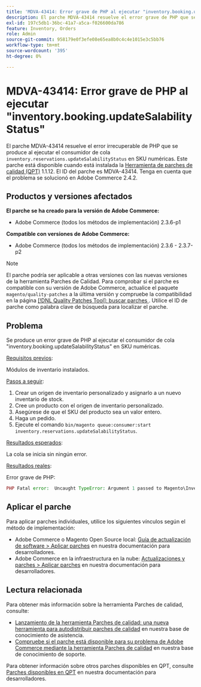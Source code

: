 ```yaml
---
title: 'MDVA-43414: Error grave de PHP al ejecutar "inventory.booking.updateSalabilityStatus"'
description: El parche MDVA-43414 resuelve el error grave de PHP que se produce al ejecutar el consumidor de cola "inventory.booking.updateSalabilityStatus" en los SKU numéricos. Este parche está disponible cuando está instalada la [Quality Patches Tool (QPT)](/help/announcements/adobe-commerce-announcements/magento-quality-patches-released-new-tool-to-self-serve-quality-patches.md) 1.1.12. El ID del parche es MDVA-43414. Tenga en cuenta que el problema se solucionó en Adobe Commerce 2.4.2.
exl-id: 197c5db1-36bc-41a7-a5ca-f026600da786
feature: Inventory, Orders
role: Admin
source-git-commit: 958179e0f3efe08e65ea8b0c4c4e1015e3c5bb76
workflow-type: tm+mt
source-wordcount: '395'
ht-degree: 0%

---
```


# MDVA-43414: Error grave de PHP al ejecutar &quot;inventory.booking.updateSalabilityStatus&quot;

El parche MDVA-43414 resuelve el error irrecuperable de PHP que se produce al ejecutar el consumidor de cola `inventory.reservations.updateSalabilityStatus` en SKU numéricas. Este parche está disponible cuando está instalada la [Herramienta de parches de calidad (QPT)](/help/announcements/adobe-commerce-announcements/magento-quality-patches-released-new-tool-to-self-serve-quality-patches.md) 1.1.12. El ID del parche es MDVA-43414. Tenga en cuenta que el problema se solucionó en Adobe Commerce 2.4.2.

## Productos y versiones afectados

**El parche se ha creado para la versión de Adobe Commerce:**

* Adobe Commerce (todos los métodos de implementación) 2.3.6-p1

**Compatible con versiones de Adobe Commerce:**

* Adobe Commerce (todos los métodos de implementación) 2.3.6 - 2.3.7-p2

>[!NOTE]
>
>El parche podría ser aplicable a otras versiones con las nuevas versiones de la herramienta Parches de Calidad. Para comprobar si el parche es compatible con su versión de Adobe Commerce, actualice el paquete `magento/quality-patches` a la última versión y compruebe la compatibilidad en la página [[!DNL Quality Patches Tool]: buscar parches ](https://devdocs.magento.com/quality-patches/tool.html#patch-grid). Utilice el ID de parche como palabra clave de búsqueda para localizar el parche.

## Problema

Se produce un error grave de PHP al ejecutar el consumidor de cola &quot;inventory.booking.updateSalabilityStatus&quot; en SKU numéricas.

<u>Requisitos previos</u>:

Módulos de inventario instalados.

<u>Pasos a seguir</u>:

1. Crear un origen de inventario personalizado y asignarlo a un nuevo inventario de stock.
1. Cree un producto con el origen de inventario personalizado.
1. Asegúrese de que el SKU del producto sea un valor entero.
1. Haga un pedido.
1. Ejecute el comando `bin/magento queue:consumer:start inventory.reservations.updateSalabilityStatus`.

<u>Resultados esperados</u>:

La cola se inicia sin ningún error.

<u>Resultados reales</u>:

Error grave de PHP:

```PHP
PHP Fatal error:  Uncaught TypeError: Argument 1 passed to Magento\InventoryIndexer\Model\Queue\UpdateIndexSalabilityStatus\IndexProcessor::getIndexSalabilityStatus() must be of the type string, int given, called in /vendor/magento/module-inventory-indexer/Model/Queue/UpdateIndexSalabilityStatus/IndexProcessor.php on line 119 and defined in /vendor/magento/module-inventory-indexer/Model/Queue/UpdateIndexSalabilityStatus/IndexProcessor.php:136
```

## Aplicar el parche

Para aplicar parches individuales, utilice los siguientes vínculos según el método de implementación:

* Adobe Commerce o Magento Open Source local: [Guía de actualización de software > Aplicar parches](https://devdocs.magento.com/guides/v2.4/comp-mgr/patching/mqp.html) en nuestra documentación para desarrolladores.
* Adobe Commerce en la infraestructura en la nube: [Actualizaciones y parches > Aplicar parches](https://devdocs.magento.com/cloud/project/project-patch.html) en nuestra documentación para desarrolladores.

## Lectura relacionada

Para obtener más información sobre la herramienta Parches de calidad, consulte:

* [Lanzamiento de la herramienta Parches de calidad: una nueva herramienta para autodistribuir parches de calidad](/help/announcements/adobe-commerce-announcements/magento-quality-patches-released-new-tool-to-self-serve-quality-patches.md) en nuestra base de conocimiento de asistencia.
* [Compruebe si el parche está disponible para su problema de Adobe Commerce mediante la herramienta Parches de calidad](/help/support-tools/patches-available-in-qpt-tool/check-patch-for-magento-issue-with-magento-quality-patches.md) en nuestra base de conocimiento de soporte.

Para obtener información sobre otros parches disponibles en QPT, consulte [Parches disponibles en QPT](https://devdocs.magento.com/quality-patches/tool.html#patch-grid) en nuestra documentación para desarrolladores.
